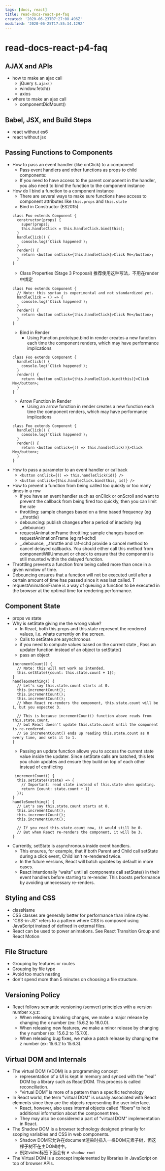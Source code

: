 ```yaml
---
tags: [docs, react]
title: read-docs-react-p4-faq
created: '2020-06-23T07:27:08.496Z'
modified: '2020-06-25T17:55:34.129Z'
---
```


# read-docs-react-p4-faq

## AJAX and APIs

- how to make an ajax call
	- jQuery `$.ajax()`
	- window.fetch()
	- axios
- where to make an ajax call
	- componentDidMount()

## Babel, JSX, and Build Steps

- react without es6
- react without jsx

## Passing Functions to Components

- How to pass an event handler (like onClick) to a component
	- Pass event handlers and other functions as props to child components:
	- If you need to have access to the parent component in the handler, you also need to bind the function to the component instance
- How do I bind a function to a component instance
	- There are several ways to make sure functions have access to component attributes like `this.props` and `this.state`
	- Bind in Constructor (ES2015)
	```
	class Foo extends Component {
	  constructor(props) {
		super(props);
		this.handleClick = this.handleClick.bind(this);
	  }
	  handleClick() {
		console.log('Click happened');
	  }
	  render() {
		return <button onClick={this.handleClick}>Click Me</button>;
	  }
	}
	```
	- Class Properties (Stage 3 Proposal)  推荐使用这种写法，不用在render中绑定
	```
	class Foo extends Component {
	  // Note: this syntax is experimental and not standardized yet.
	  handleClick = () => {
		console.log('Click happened');
	  }
	  render() {
		return <button onClick={this.handleClick}>Click Me</button>;
	  }
	}
	```
	- Bind in Render
		- Using Function.prototype.bind in render creates a new function each time the component renders, which may have performance implications
	```
	class Foo extends Component {
	  handleClick() {
		console.log('Click happened');
	  }
	  render() {
		return <button onClick={this.handleClick.bind(this)}>Click Me</button>;
	  }
	}
	```
	- Arrow Function in Render
		- Using an arrow function in render creates a new function each time the component renders, which may have performance implications
	```
	class Foo extends Component {
	  handleClick() {
		console.log('Click happened');
	  }
	  render() {
		return <button onClick={() => this.handleClick()}>Click Me</button>;
	  }
	}
	```
- How to pass a parameter to an event handler or callback
	- `<button onClick={() => this.handleClick(id)} />`
	- `<button onClick={this.handleClick.bind(this, id)} />`
- How to prevent a function from being called too quickly or too many times in a row
	- If you have an event handler such as onClick or onScroll and want to prevent the callback from being fired too quickly, then you can limit the rate
	- throttling: sample changes based on a time based frequency (eg _.throttle)
	- debouncing: publish changes after a period of inactivity (eg _.debounce)
	- requestAnimationFrame throttling: sample changes based on requestAnimationFrame (eg raf-schd)
	- _.debounce, _.throttle and raf-schd provide a cancel method to cancel delayed callbacks. 
	  You should either call this method from componentWillUnmount or check to ensure that the component is still mounted within the delayed function. 
- Throttling prevents a function from being called more than once in a given window of time. 
- Debouncing ensures that a function will not be executed until after a certain amount of time has passed since it was last called. T
- requestAnimationFrame is a way of queuing a function to be executed in the browser at the optimal time for rendering performance.

## Component State

- props vs state
- Why is setState giving me the wrong value?  
	- In React, both this.props and this.state represent the rendered values, i.e. whats currently on the screen.
	- Calls to setState are asynchronous
	- if you need to compute values based on the current state , Pass an updater function instead of an object  to setState()
	- pass an object   
	```
	incrementCount() {
	  // Note: this will not work as intended.
	  this.setState({count: this.state.count + 1});
	}
	handleSomething() {
	  // Let's say this.state.count starts at 0.
	  this.incrementCount();
	  this.incrementCount();
	  this.incrementCount();
	  // When React re-renders the component, this.state.count will be 1, but you expected 3.
	
	  // This is because incrementCount() function above reads from this.state.count,
	  // but React doesn't update this.state.count until the component is re-rendered.
	  // So incrementCount() ends up reading this.state.count as 0 every time, and sets it to 1.
	}
	```
	- Passing an update function allows you to access the current state value inside the updater. 
	  Since setState calls are batched, this lets you chain updates and ensure they build on top of each other instead of conflicting  
	```
	 incrementCount() {
	  this.setState((state) => {
		// Important: read state instead of this.state when updating.
		return {count: state.count + 1}
	  });
	}
	handleSomething() {
	  // Let's say this.state.count starts at 0.
	  this.incrementCount();
	  this.incrementCount();
	  this.incrementCount();
	
	  // If you read this.state.count now, it would still be 0.
	  // But when React re-renders the component, it will be 3.
	}
	```       
- Currently, setState is asynchronous inside event handlers.
	- This ensures, for example, that if both Parent and Child call setState during a click event, Child isn't re-rendered twice.  
	- In the future versions, React will batch updates by default in more cases.
	-  React intentionally “waits” until all components call setState() in their event handlers before starting to re-render. This boosts performance by avoiding unnecessary re-renders.
	

## Styling and CSS

- className
- CSS classes are generally better for performance than inline styles.
- “CSS-in-JS” refers to a pattern where CSS is composed using JavaScript instead of defined in external files.
- React can be used to power animations. See React Transition Group and React Motion

## File Structure

- Grouping by features or routes
- Grouping by file type
- Avoid too much nesting
- don't spend more than 5 minutes on choosing a file structure.

## Versioning Policy

- React follows semantic versioning (semver) principles with a version number x.y.z:
	- When releasing breaking changes, we make a major release by changing the x number (ex: 15.6.2 to 16.0.0).
	- When releasing new features, we make a minor release by changing the y number (ex: 15.6.2 to 15.7.0).
	- When releasing bug fixes, we make a patch release by changing the z number (ex: 15.6.2 to 15.6.3).

## Virtual DOM and Internals

- The virtual DOM (VDOM) is a programming concept
	- representation of a UI is kept in memory and synced with the “real” DOM by a library such as ReactDOM. This process is called reconciliation.
	- “virtual DOM” is more of a pattern than a specific technology
- In React world, the term “virtual DOM” is usually associated with React elements since they are the objects representing the user interface. 
	- React, however, also uses internal objects called “fibers” to hold additional information about the component tree. 
	- They may also be considered a part of “virtual DOM” implementation in React.
- The Shadow DOM is a browser technology designed primarily for scoping variables and CSS in web components.
	- Shadow DOM它允许在document渲染时插入一棵DOM元素子树，但这棵子树不在主DOM树中。
	- 例如video标签下面会有 `# shadow root`
- The Virtual DOM is a concept implemented by libraries in JavaScript on top of browser APIs.



